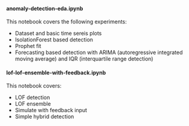 #### anomaly-detection-eda.ipynb

This notebook covers the following experiments:

- Dataset and basic time sereis plots
- IsolationForest based detection
- Prophet fit
- Forecasting based detection with ARIMA (autoregressive integrated moving average) and IQR (interquartile range detection)



#### lof-lof-ensemble-with-feedback.ipynb

This notebook covers:

- LOF detection
- LOF ensemble
- Simulate with feedback input
- Simple hybrid detection
